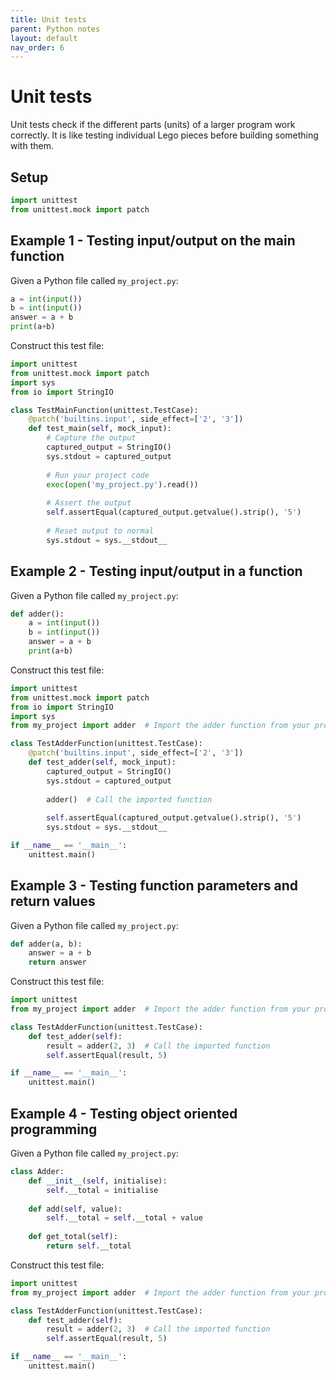 ```yaml
---
title: Unit tests
parent: Python notes
layout: default
nav_order: 6
---
```


# Unit tests

Unit tests check if the different parts (units) of a larger program work correctly. It is like testing individual Lego pieces before building something with them.

## Setup

```python
import unittest
from unittest.mock import patch
```

## Example 1 - Testing input/output on the main function

Given a Python file called `my_project.py`:

```python
a = int(input())
b = int(input())
answer = a + b
print(a+b)
```

Construct this test file:

```python
import unittest
from unittest.mock import patch
import sys
from io import StringIO

class TestMainFunction(unittest.TestCase):
    @patch('builtins.input', side_effect=['2', '3'])
    def test_main(self, mock_input):
        # Capture the output
        captured_output = StringIO()
        sys.stdout = captured_output
        
        # Run your project code
        exec(open('my_project.py').read())
        
        # Assert the output
        self.assertEqual(captured_output.getvalue().strip(), '5')
        
        # Reset output to normal
        sys.stdout = sys.__stdout__
```

## Example 2 - Testing input/output in a function

Given a Python file called `my_project.py`:

```python
def adder():
    a = int(input())
    b = int(input())
    answer = a + b
    print(a+b)
```

Construct this test file:

```python
import unittest
from unittest.mock import patch
from io import StringIO
import sys
from my_project import adder  # Import the adder function from your project

class TestAdderFunction(unittest.TestCase):
    @patch('builtins.input', side_effect=['2', '3'])
    def test_adder(self, mock_input):
        captured_output = StringIO()
        sys.stdout = captured_output
        
        adder()  # Call the imported function
        
        self.assertEqual(captured_output.getvalue().strip(), '5')
        sys.stdout = sys.__stdout__

if __name__ == '__main__':
    unittest.main()
```

## Example 3 - Testing function parameters and return values

Given a Python file called `my_project.py`:

```python
def adder(a, b):
    answer = a + b
    return answer
```

Construct this test file:

```python
import unittest
from my_project import adder  # Import the adder function from your project

class TestAdderFunction(unittest.TestCase):
    def test_adder(self):
        result = adder(2, 3)  # Call the imported function
        self.assertEqual(result, 5)

if __name__ == '__main__':
    unittest.main()
```

## Example 4 - Testing object oriented programming

Given a Python file called `my_project.py`:

```python
class Adder:
    def __init__(self, initialise):
        self.__total = initialise
    
    def add(self, value):
        self.__total = self.__total + value
    
    def get_total(self):
        return self.__total
```

Construct this test file:

```python
import unittest
from my_project import adder  # Import the adder function from your project

class TestAdderFunction(unittest.TestCase):
    def test_adder(self):
        result = adder(2, 3)  # Call the imported function
        self.assertEqual(result, 5)

if __name__ == '__main__':
    unittest.main()
```